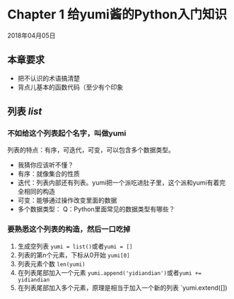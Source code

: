 # Chapter 1 给yumi酱的Python入门知识
2018年04月05日
## 本章要求
- 把不认识的术语搞清楚
- 背点儿基本的函数代码（至少有个印象
## 列表 *list*
### 不如给这个列表起个名字，叫做yumi

列表的特点：有序，可迭代，可变，可以包含多个数据类型。
- 我猜你应该听不懂？
 - 有序：就像集合的性质
 - 迭代：列表内部还有列表。yumi把一个派吃进肚子里，这个派和yumi有着完全相同的构造
 - 可变：能够通过操作改变里面的数据
 - 多个数据类型：
   Q：Python里面常见的数据类型有哪些？
### 要熟悉这个列表的构造，然后一口吃掉
1. 生成空列表 `yumi = list()`或者`yumi = []`
2. 列表的第n个元素，下标从0开始 `yumi[0]`
2. 列表元素个数 `len(yumi)`
3. 在列表尾部加入一个元素 `yumi.append('yidiandian')`或者`yumi += yidiandian`
3. 在列表尾部加入多个元素，原理是相当于加入一个新的列表 `yumi.extend([])

## 

